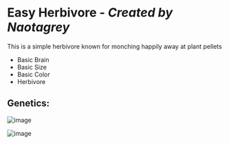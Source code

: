 # Easy Herbivore - _Created by Naotagrey_ 
This is a simple herbivore known for monching happily away at plant pellets

* Basic Brain
* Basic Size
* Basic Color
* Herbivore
## Genetics:
![image](https://user-images.githubusercontent.com/12953812/165001768-d62a0707-01b3-4dae-85aa-736e663cd817.png)

![image](https://user-images.githubusercontent.com/12953812/165001878-44de9858-3aff-4711-9397-36e073b8b057.png)

